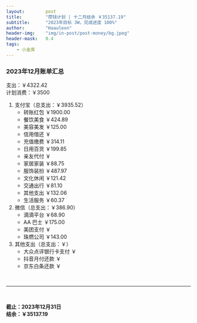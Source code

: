 ```yaml
---
layout:        post
title:         "攒钱计划 | 十二月结余 ￥35137.19"
subtitle:      "2023年目标 3W，完成进度 100%"
author:        "Haauleon"
header-img:    "img/in-post/post-money/bg.jpeg"
header-mask:   0.4
tags:
    - 小金库
---
```


### 2023年12月账单汇总             
支出：￥4322.42         
计划消费：￥3500        

1. 支付宝（总支出：￥3935.52）   
    - 转账红包 ￥1900.00   
    - 餐饮美食 ￥424.89    
    - 美容美发 ￥125.00     
    - 信用借还 ￥    
    - 充值缴费 ￥314.11     
    - 日用百货 ￥199.85      
    - 亲友代付 ￥     
    - 家居家装 ￥88.75      
    - 服饰装扮 ￥487.97    
    - 文化休闲 ￥121.42    
    - 交通出行 ￥81.10    
    - 其他支出 ￥132.06  
    - 生活服务 ￥60.37
2. 微信（总支出：￥386.90）      
    - 滴滴平台 ￥68.90   
    - AA 巴士 ￥175.00    
    - 美团支付 ￥       
    - 珠燃公司 ￥143.00
3. 其他支出（总支出：￥）     
    - 大众点评银行卡支付 ￥    
    - 抖音月付还款 ￥    
    - 京东白条还款 ￥   

<br>

---

<br>

**截止：2023年12月31日**      
**结余：￥35137.19**        